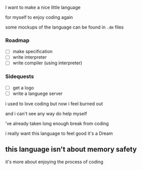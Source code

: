 I want to make a nice little language

for myself to enjoy coding again

some mockups of the language can be found in ```.dm``` files


### Roadmap

- [ ] make specification
- [ ] write interpreter
- [ ] write compiler (using interpreter)

### Sidequests

- [ ] get a logo
- [ ] write a languege server

i used to love coding but now i feel burned out

and i can't see any way do help myself

've already taken long enough break from coding

i really want this language to feel good it's a Dream

## this language isn't about memory safety

it's more about enjoying the process of coding
